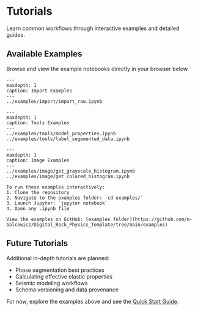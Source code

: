 # Tutorials

Learn common workflows through interactive examples and detailed guides.

## Available Examples

Browse and view the example notebooks directly in your browser below.

```{toctree}
---
maxdepth: 1
caption: Import Examples
---
../examples/import/import_raw.ipynb
```

```{toctree}
---
maxdepth: 1
caption: Tools Examples
---
../examples/tools/model_properties.ipynb
../examples/tools/label_segemented_data.ipynb
```

```{toctree}
---
maxdepth: 1
caption: Image Examples
---
../examples/image/get_grayscale_histogram.ipynb
../examples/image/get_colored_histogram.ipynb
```

```{tip}
To run these examples interactively:
1. Clone the repository
2. Navigate to the examples folder: `cd examples/`
3. Launch Jupyter: `jupyter notebook`
4. Open any .ipynb file
```

```{note}
View the examples on GitHub: [examples folder](https://github.com/m-balcewicz/Digital_Rock_Physics_Template/tree/main/examples)
```

## Future Tutorials

Additional in-depth tutorials are planned:

- Phase segmentation best practices
- Calculating effective elastic properties
- Seismic modeling workflows
- Schema versioning and data provenance

For now, explore the examples above and see the [Quick Start Guide](../quickstart.md).
